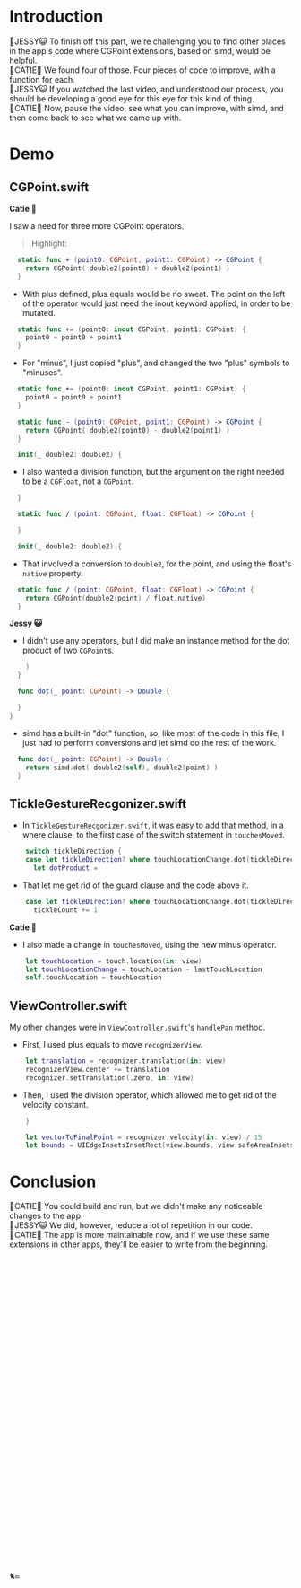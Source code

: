 # Introduction

👯JESSY😺 To finish off this part, we're challenging you to find other places in the app's code where CGPoint extensions, based on simd, would be helpful.  
👯CATIE🐸 We found four of those. Four pieces of code to improve, with a function for each.  
👯JESSY😺 If you watched the last video, and understood our process, you should be developing a good eye for this eye for this kind of thing.  
👯CATIE🐸 Now, pause the video, see what you can improve, with simd, and then come back to see what we came up with.

# Demo

## CGPoint.swift

**Catie 🐸**

I saw a need for three more CGPoint operators.

> Highlight: 

```swift
  static func + (point0: CGPoint, point1: CGPoint) -> CGPoint {
    return CGPoint( double2(point0) + double2(point1) )
  }
```

* With plus defined, plus equals would be no sweat. The point on the left of the operator would just need the inout keyword applied, in order to be mutated.

```swift
  static func += (point0: inout CGPoint, point1: CGPoint) {
    point0 = point0 + point1
  }
```

* For "minus", I just copied "plus", and changed the two "plus" symbols to "minuses".

```swift
  static func += (point0: inout CGPoint, point1: CGPoint) {
    point0 = point0 + point1
  }

  static func - (point0: CGPoint, point1: CGPoint) -> CGPoint {
    return CGPoint( double2(point0) - double2(point1) )
  }

  init(_ double2: double2) {
```

* I also wanted a division function, but the argument on the right needed to be a `CGFloat`, not a `CGPoint`.

```swift
  }

  static func / (point: CGPoint, float: CGFloat) -> CGPoint {

  }

  init(_ double2: double2) {
```

* That involved a conversion to `double2`, for the point, and using the float's `native` property.

```swift
  static func / (point: CGPoint, float: CGFloat) -> CGPoint {
    return CGPoint(double2(point) / float.native)
  }
```

**Jessy 😺**

* I didn't use any operators, but I did make an instance method for the dot product of two `CGPoint`s. 

```swift
    )
  }

  func dot(_ point: CGPoint) -> Double {

  }
}
```

* simd has a built-in "dot" function, so, like most of the code in this file, I just had to perform conversions and let simd do the rest of the work.

```swift
  func dot(_ point: CGPoint) -> Double {
    return simd.dot( double2(self), double2(point) )
  }
```

## TickleGestureRecgonizer.swift

* In `TickleGestureRecgonizer.swift`, it was easy to add that method, in a where clause, to the first case of the switch statement in `touchesMoved`.

```swift
    switch tickleDirection {
    case let tickleDirection? where touchLocationChange.dot(tickleDirection) < 0:
      let dotProduct =
```

* That let me get rid of the guard clause and the code above it.

```swift
    case let tickleDirection? where touchLocationChange.dot(tickleDirection) < 0:
      tickleCount += 1
```

**Catie 🐸**

* I also made a change in `touchesMoved`, using the new minus operator.

```swift
    let touchLocation = touch.location(in: view)
    let touchLocationChange = touchLocation - lastTouchLocation
    self.touchLocation = touchLocation
```

## ViewController.swift

My other changes were in `ViewController.swift`'s `handlePan` method.

* First, I used plus equals to move `recognizerView`.

```swift
    let translation = recognizer.translation(in: view)
    recognizerView.center += translation
    recognizer.setTranslation(.zero, in: view)
```

* Then, I used the division operator, which allowed me to get rid of the velocity constant.

```swift
    }

    let vectorToFinalPoint = recognizer.velocity(in: view) / 15
    let bounds = UIEdgeInsetsInsetRect(view.bounds, view.safeAreaInsets)
```

# Conclusion 

👯CATIE🐸 You could build and run, but we didn't make any noticeable changes to the app.  
👯JESSY😺 We did, however, reduce a lot of repetition in our code.  
👯CATIE🐸 The app is more maintainable now, and if we use these same extensions in other apps, they'll be easier to write from the beginning.

```








































🐈🔚
```
